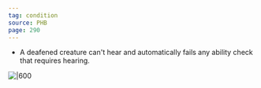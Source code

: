 ```yaml
---
tag: condition
source: PHB
page: 290
---
```


- A deafened creature can't hear and automatically fails any ability check that requires hearing.



![|600]()
